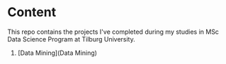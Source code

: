 # Content
This repo contains the projects I've completed during my studies in MSc Data Science Program at Tilburg University.

1. [Data Mining](Data Mining)
## 
